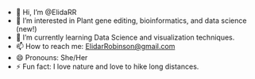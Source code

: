 - 👋 Hi, I’m @ElidaRR
- 👀 I’m interested in Plant gene editing, bioinformatics, and data science (new!)
- 🌱 I’m currently learning Data Science and visualization techniques.
- 📫 How to reach me: ElidarRobinson@gmail.com
- 😄 Pronouns: She/Her
- ⚡ Fun fact: I love nature and love to hike long distances.
